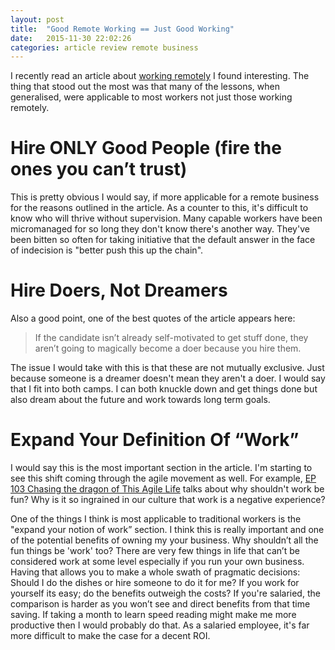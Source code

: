 ```yaml
---
layout: post
title:  "Good Remote Working == Just Good Working"
date:   2015-11-30 22:02:26
categories: article review remote business
---
```


I recently read an article about [working remotely][article_link] I found interesting. The thing that stood out the most was that many of the lessons, when generalised, were applicable to most workers not just those working remotely. 

# Hire ONLY Good People (fire the ones you can’t trust) #
This is pretty obvious I would say, if more applicable for a remote business for the reasons outlined in the article. As a counter to this, it's difficult to know who will thrive without supervision. Many capable workers have been micromanaged for so long they don't know there's another way. They've been bitten so often for taking initiative that the default answer in the face of indecision is "better push this up the chain". 

# Hire Doers, Not Dreamers #
Also a good point, one of the best quotes of the article appears here:

> If the candidate isn’t already self-motivated to get stuff done, they aren’t going to magically become a doer because you hire them.
 
The issue I would take with this is that these are not mutually exclusive. Just because someone is a dreamer doesn't mean they aren't a doer. I would say that I fit into both camps. I can both knuckle down and get things done but also dream about the future and work towards long term goals. 

# Expand Your Definition Of “Work” #
I would say this is the most important section in the article. I'm starting to see this shift coming through the agile movement as well. For example, [EP 103 Chasing the dragon of This Agile Life][tal_ep103] talks about why shouldn't work be fun? Why is it so ingrained in our culture that work is a negative experience? 

One of the things I think is most applicable to traditional workers is the "expand your notion of work” section. 
I think this is really important and one of the potential benefits of owning my your business. Why shouldn’t all the fun things be 'work' too? There are very few things in life that can’t be considered work at some level especially if you run your own business. Having that allows you to make a whole swath of pragmatic decisions:
Should I do the dishes or hire someone to do it for me? If you work for yourself its easy; do the benefits outweigh the costs? If you're salaried, the comparison is harder as you won’t see and direct benefits from that time saving.
If taking a month to learn speed reading might make me more productive then I would probably do that. As a salaried employee, it's far more difficult to make the case for a decent ROI.  


[article_link]: http://observer.com/2014/02/phoning-it-in-3-years-of-lessons-from-running-a-remote-business/
[tal_ep103]: http://www.thisagilelife.com/103/
